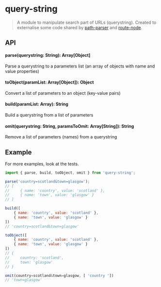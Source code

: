 # query-string

> A module to manipulate search part of URLs (querystring). Created to externalise some code shared by [path-parser](troch/path-parser) and [route-node](troch/route-node).

## API

#### parse(querystring: String): Array[Object]

Parse a querystring to a parameters list (an array of objects with name and value properties)

#### toObject(paramList: Array[Object]): Object

Convert a list of parameters to an object (key-value pairs)

#### build(paramList: Array): String

Build a querystring from a list of parameters

#### omit(querystring: String, paramsToOmit: Array[String]): String

Remove a list of parameters (names) from a querystring


## Example

For more examples, look at the tests.

```js
import { parse, build, toObject, omit } from 'query-string';

parse('country=scotland&town=glasgow');
// [
//     { name: 'country', value: 'scotland' },
//     { name: 'town', value: 'glasgow' }
// ]

build([
    { name: 'country', value: 'scotland' },
    { name: 'town', value: 'glasgow' }
])
// 'country=scotland&town=glasgow'

toObject([
    { name: 'country', value: 'scotland' },
    { name: 'town', value: 'glasgow' }
])
// {
//     country: 'scotland',
//     town: 'glasgow'
// }

omit(country=scotland&town=glasgow, [ 'country '])
// 'town=glasgow'
```
